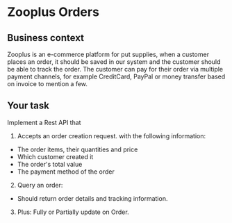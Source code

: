 # Zooplus Orders


## Business context
Zooplus is an e-commerce platform for put supplies, when a customer places an order, it should be saved in our system and the customer should be able to track the order.
The customer can pay for their order via multiple payment channels, for example CreditCard, PayPal or money transfer based on invoice to mention a few.

## Your task
Implement a Rest API that 
1. Accepts an order creation request. with the following information:
 - The order items, their quantities and price
 - Which customer created it
 - The order's total value
 - The payment method of the order

2. Query an order:
 - Should return order details and tracking information.

3. Plus: Fully or Partially update on Order.

